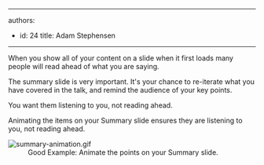 

---
authors:
  - id: 24
    title: Adam Stephensen
---




<span class='intro'> <p class="ssw15-rteElement-P">When you show all of&#160;your content on a slide when it first loads many people will read ahead of what you are saying.</p><p class="ssw15-rteElement-P">The summary slide is very important. It's your chance to re-iterate what you have covered in the talk, and remind the audience of your key points.<br></p> </span>

<p>​​You want them listening to you, not reading ahead.​​<br></p><p>Animating the items on your Summary slide ensures they are listening to you, not reading ahead.</p><dl class="goodImage"><dt><img src="/PublishingImages/summary-animation.gif" alt="summary-animation.gif" /></dt><dd>Good Example&#58; Animate the points on your Summary slide.</dd></dl>


